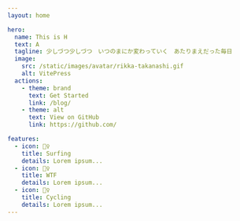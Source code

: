 ```yaml
---
layout: home

hero:
  name: This is H
  text: A
  tagline: 少しづつ少しづつ　いつのまにか変わっていく　あたりまえだった毎日
  image:
    src: /static/images/avatar/rikka-takanashi.gif
    alt: VitePress
  actions:
    - theme: brand
      text: Get Started
      link: /blog/
    - theme: alt
      text: View on GitHub
      link: https://github.com/

features:
  - icon: 🏄‍♀️
    title: Surfing
    details: Lorem ipsum...
  - icon: 🤸‍♀️
    title: WTF
    details: Lorem ipsum...
  - icon: 🚵‍♀️
    title: Cycling
    details: Lorem ipsum...    
---
```


<div class="cases"></div>


<style lang="sass">
.VPContent 
  &.is-home 
    background-image: url(/static/images/river.jpg)    
.VPNav
  box-shadow: 0 0 10px 2px #0003, 0 0 10px #0000003d    
.cases
  font-size: 20px
  width: 100%
  text-align: center
</style>


